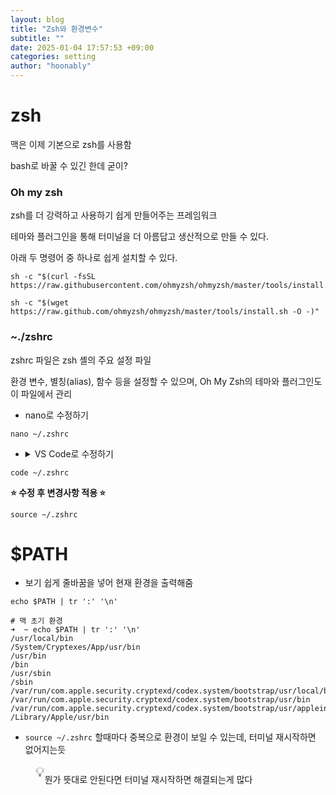```yaml
---
layout: blog
title: "Zsh와 환경변수"
subtitle: ""
date: 2025-01-04 17:57:53 +09:00
categories: setting
author: "hoonably"
---
```

<div class="page-body"><h1 id="181451cf-7b79-80a4-a65e-eaa706a6d128" class="">zsh</h1><p id="181451cf-7b79-80c7-b713-d4d2ef1b1b4e" class="">맥은 이제 기본으로 zsh를 사용함</p><p id="181451cf-7b79-80aa-97da-fcaba62fc70b" class="">bash로 바꿀 수 있긴 한데 굳이?</p><p id="182451cf-7b79-8016-9320-ca8157ed2cd8" class="">
</p><h3 id="181451cf-7b79-80b7-8107-f67f31569355" class="">Oh my zsh</h3><p id="f33cdece-cfc2-45f3-ac45-08fbdf99ccb2" class="">zsh를 더 강력하고 사용하기 쉽게 만들어주는 프레임워크</p><p id="182451cf-7b79-80ed-819e-e544fa83abb5" class="">테마와 플러그인을 통해 터미널을 더 아름답고 생산적으로 만들 수 있다. </p><p id="182451cf-7b79-8064-8ef3-dc442d6b1da0" class="">아래 두 명령어 중 하나로 쉽게 설치할 수 있다.</p><script src="https://cdnjs.cloudflare.com/ajax/libs/prism/1.29.0/prism.min.js" integrity="sha512-7Z9J3l1+EYfeaPKcGXu3MS/7T+w19WtKQY/n+xzmw4hZhJ9tyYmcUS+4QqAlzhicE5LAfMQSF3iFTK9bQdTxXg==" crossorigin="anonymous" referrerPolicy="no-referrer"></script><link rel="stylesheet" href="https://cdnjs.cloudflare.com/ajax/libs/prism/1.29.0/themes/prism.min.css" integrity="sha512-tN7Ec6zAFaVSG3TpNAKtk4DOHNpSwKHxxrsiw4GHKESGPs5njn/0sMCUMl2svV4wo4BK/rCP7juYz+zx+l6oeQ==" crossorigin="anonymous" referrerPolicy="no-referrer"/><pre id="1a2451cf-7b79-80fd-888a-c346dc65b221" class="code"><code class="language-JavaScript">sh -c &quot;$(curl -fsSL https://raw.githubusercontent.com/ohmyzsh/ohmyzsh/master/tools/install.sh)&quot;</code></pre><script src="https://cdnjs.cloudflare.com/ajax/libs/prism/1.29.0/prism.min.js" integrity="sha512-7Z9J3l1+EYfeaPKcGXu3MS/7T+w19WtKQY/n+xzmw4hZhJ9tyYmcUS+4QqAlzhicE5LAfMQSF3iFTK9bQdTxXg==" crossorigin="anonymous" referrerPolicy="no-referrer"></script><link rel="stylesheet" href="https://cdnjs.cloudflare.com/ajax/libs/prism/1.29.0/themes/prism.min.css" integrity="sha512-tN7Ec6zAFaVSG3TpNAKtk4DOHNpSwKHxxrsiw4GHKESGPs5njn/0sMCUMl2svV4wo4BK/rCP7juYz+zx+l6oeQ==" crossorigin="anonymous" referrerPolicy="no-referrer"/><pre id="181451cf-7b79-80e1-bbb4-e69b2171cda1" class="code"><code class="language-Shell">sh -c &quot;$(wget https://raw.github.com/ohmyzsh/ohmyzsh/master/tools/install.sh -O -)&quot;</code></pre><p id="181451cf-7b79-80b6-96ad-cee632a84efb" class="">
</p><h3 id="181451cf-7b79-8093-bed1-fa92326c01ec" class="">~./zshrc</h3><p id="81bb096b-99f6-4bf5-b9d3-435efa71e915" class="">zshrc 파일은 zsh 셸의 주요 설정 파일</p><p id="182451cf-7b79-8036-b022-f36f864a9301" class="">환경 변수, 별칭(alias), 함수 등을 설정할 수 있으며, Oh My Zsh의 테마와 플러그인도 이 파일에서 관리</p><ul id="183451cf-7b79-80b6-b60a-dfa845ad8913" class="bulleted-list"><li style="list-style-type:disc">nano로 수정하기</li></ul><script src="https://cdnjs.cloudflare.com/ajax/libs/prism/1.29.0/prism.min.js" integrity="sha512-7Z9J3l1+EYfeaPKcGXu3MS/7T+w19WtKQY/n+xzmw4hZhJ9tyYmcUS+4QqAlzhicE5LAfMQSF3iFTK9bQdTxXg==" crossorigin="anonymous" referrerPolicy="no-referrer"></script><link rel="stylesheet" href="https://cdnjs.cloudflare.com/ajax/libs/prism/1.29.0/themes/prism.min.css" integrity="sha512-tN7Ec6zAFaVSG3TpNAKtk4DOHNpSwKHxxrsiw4GHKESGPs5njn/0sMCUMl2svV4wo4BK/rCP7juYz+zx+l6oeQ==" crossorigin="anonymous" referrerPolicy="no-referrer"/><pre id="183451cf-7b79-8028-acce-e8c19f8d1da5" class="code"><code class="language-Shell">nano ~/.zshrc</code></pre><ul id="183451cf-7b79-8028-bd78-e36e172e5da0" class="toggle"><li><details><summary>VS Code로 수정하기</summary><p id="183451cf-7b79-8089-9905-cd5525edc1b7" class="">위의 <code>nano</code>를 사용하면, 클릭도 불편하고 수정하기 불편하다.</p><p id="183451cf-7b79-805e-bbd6-f6ca1fee52f2" class="">아래 코드가 안된다면, VS Code에서 <code>Cmd + Shift + P</code> 로 명령 팔레트를 열고 <code>Shell Command: Install ‘code’ command in PATH</code> 를 실행시키면 된다.</p></details></li></ul><script src="https://cdnjs.cloudflare.com/ajax/libs/prism/1.29.0/prism.min.js" integrity="sha512-7Z9J3l1+EYfeaPKcGXu3MS/7T+w19WtKQY/n+xzmw4hZhJ9tyYmcUS+4QqAlzhicE5LAfMQSF3iFTK9bQdTxXg==" crossorigin="anonymous" referrerPolicy="no-referrer"></script><link rel="stylesheet" href="https://cdnjs.cloudflare.com/ajax/libs/prism/1.29.0/themes/prism.min.css" integrity="sha512-tN7Ec6zAFaVSG3TpNAKtk4DOHNpSwKHxxrsiw4GHKESGPs5njn/0sMCUMl2svV4wo4BK/rCP7juYz+zx+l6oeQ==" crossorigin="anonymous" referrerPolicy="no-referrer"/><pre id="181451cf-7b79-80a4-97fc-ef77931f41f9" class="code"><code class="language-Shell">code ~/.zshrc</code></pre><p id="183451cf-7b79-8044-a9fe-f3128484cfee" class=""><strong>⭐ 수정 후 변경사항 적용 ⭐</strong></p><script src="https://cdnjs.cloudflare.com/ajax/libs/prism/1.29.0/prism.min.js" integrity="sha512-7Z9J3l1+EYfeaPKcGXu3MS/7T+w19WtKQY/n+xzmw4hZhJ9tyYmcUS+4QqAlzhicE5LAfMQSF3iFTK9bQdTxXg==" crossorigin="anonymous" referrerPolicy="no-referrer"></script><link rel="stylesheet" href="https://cdnjs.cloudflare.com/ajax/libs/prism/1.29.0/themes/prism.min.css" integrity="sha512-tN7Ec6zAFaVSG3TpNAKtk4DOHNpSwKHxxrsiw4GHKESGPs5njn/0sMCUMl2svV4wo4BK/rCP7juYz+zx+l6oeQ==" crossorigin="anonymous" referrerPolicy="no-referrer"/><pre id="183451cf-7b79-805f-9543-d9549b319832" class="code"><code class="language-Shell">source ~/.zshrc</code></pre><p id="184451cf-7b79-809f-aad4-ef7c02501130" class="">
</p><h1 id="181451cf-7b79-8086-a12d-c0d66ba19d75" class="">$PATH</h1><ul id="184451cf-7b79-804b-8a70-db0173922e4b" class="bulleted-list"><li style="list-style-type:disc">보기 쉽게 줄바꿈을 넣어 현재 환경을 출력해줌</li></ul><script src="https://cdnjs.cloudflare.com/ajax/libs/prism/1.29.0/prism.min.js" integrity="sha512-7Z9J3l1+EYfeaPKcGXu3MS/7T+w19WtKQY/n+xzmw4hZhJ9tyYmcUS+4QqAlzhicE5LAfMQSF3iFTK9bQdTxXg==" crossorigin="anonymous" referrerPolicy="no-referrer"></script><link rel="stylesheet" href="https://cdnjs.cloudflare.com/ajax/libs/prism/1.29.0/themes/prism.min.css" integrity="sha512-tN7Ec6zAFaVSG3TpNAKtk4DOHNpSwKHxxrsiw4GHKESGPs5njn/0sMCUMl2svV4wo4BK/rCP7juYz+zx+l6oeQ==" crossorigin="anonymous" referrerPolicy="no-referrer"/><pre id="184451cf-7b79-801d-a22d-e7322dbd2d19" class="code"><code class="language-Bash">echo $PATH | tr &#x27;:&#x27; &#x27;\n&#x27;</code></pre><script src="https://cdnjs.cloudflare.com/ajax/libs/prism/1.29.0/prism.min.js" integrity="sha512-7Z9J3l1+EYfeaPKcGXu3MS/7T+w19WtKQY/n+xzmw4hZhJ9tyYmcUS+4QqAlzhicE5LAfMQSF3iFTK9bQdTxXg==" crossorigin="anonymous" referrerPolicy="no-referrer"></script><link rel="stylesheet" href="https://cdnjs.cloudflare.com/ajax/libs/prism/1.29.0/themes/prism.min.css" integrity="sha512-tN7Ec6zAFaVSG3TpNAKtk4DOHNpSwKHxxrsiw4GHKESGPs5njn/0sMCUMl2svV4wo4BK/rCP7juYz+zx+l6oeQ==" crossorigin="anonymous" referrerPolicy="no-referrer"/><pre id="1a2451cf-7b79-80ef-b29d-d42a2f7eba88" class="code"><code class="language-Bash"># 맥 초기 환경
➜  ~ echo $PATH | tr &#x27;:&#x27; &#x27;\n&#x27; 
/usr/local/bin
/System/Cryptexes/App/usr/bin
/usr/bin
/bin
/usr/sbin
/sbin
/var/run/com.apple.security.cryptexd/codex.system/bootstrap/usr/local/bin
/var/run/com.apple.security.cryptexd/codex.system/bootstrap/usr/bin
/var/run/com.apple.security.cryptexd/codex.system/bootstrap/usr/appleinternal/bin
/Library/Apple/usr/bin</code></pre><ul id="184451cf-7b79-80b9-abb4-ee48525a3f95" class="bulleted-list"><li style="list-style-type:disc"><code>source ~/.zshrc</code>  할때마다 중복으로 환경이 보일 수 있는데, 터미널 재시작하면 없어지는듯</li></ul><p id="184451cf-7b79-807d-b5f7-e4f3c0615ce6" class="">
</p><p id="184451cf-7b79-8074-8bd1-c797a664e2a7" class="">
</p><figure class="block-color-orange_background callout" style="white-space:pre-wrap;display:flex" id="184451cf-7b79-80f1-ab1b-ede85f179b0d"><div style="font-size:1.5em"><span class="icon">💡</span></div><div style="width:100%"><p id="184451cf-7b79-8032-87c5-e1ec9c40490e" class="">뭔가 뜻대로 안된다면 터미널 재시작하면 해결되는게 많다</p></div></figure><p id="184451cf-7b79-803b-b383-e7c177d590ee" class="">
</p></div>